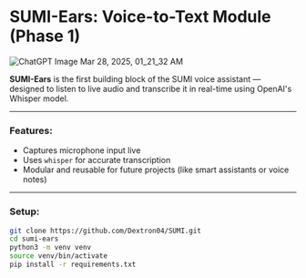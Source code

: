 # SUMI-Ears: Voice-to-Text Module (Phase 1)

![ChatGPT Image Mar 28, 2025, 01_21_32 AM](https://github.com/user-attachments/assets/b048d12f-506e-416a-bd91-6d7d863997a7)


**SUMI-Ears** is the first building block of the SUMI voice assistant — designed to listen to live audio and transcribe it in real-time using OpenAI's Whisper model.

---

### Features:

- Captures microphone input live
- Uses `whisper` for accurate transcription
- Modular and reusable for future projects (like smart assistants or voice notes)

---

### Setup:

```bash
git clone https://github.com/Dextron04/SUMI.git
cd sumi-ears
python3 -m venv venv
source venv/bin/activate
pip install -r requirements.txt
```
